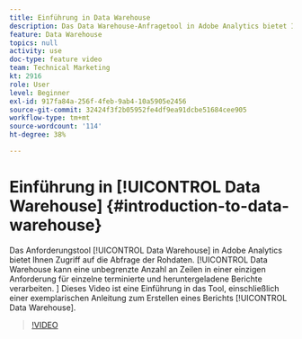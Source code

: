 ```yaml
---
title: Einführung in Data Warehouse
description: Das Data Warehouse-Anfragetool in Adobe Analytics bietet Ihnen Zugriff auf die Abfrage der Rohdaten. Data Warehouse kann eine unbegrenzte Anzahl an Zeilen in einer einzigen Anforderung für einzelne terminierte und heruntergeladene Berichte verarbeiten. Dieses Video ist eine Einführung in das Tool, einschließlich einer exemplarischen Vorgehensweise bei der Erstellung eines Data Warehouse-Berichts.
feature: Data Warehouse
topics: null
activity: use
doc-type: feature video
team: Technical Marketing
kt: 2916
role: User
level: Beginner
exl-id: 917fa84a-256f-4feb-9ab4-10a5905e2456
source-git-commit: 32424f3f2b05952fe4df9ea91dcbe51684cee905
workflow-type: tm+mt
source-wordcount: '114'
ht-degree: 38%

---
```


# Einführung in [!UICONTROL Data Warehouse] {#introduction-to-data-warehouse}

Das Anforderungstool [!UICONTROL Data Warehouse] in Adobe Analytics bietet Ihnen Zugriff auf die Abfrage der Rohdaten. [!UICONTROL Data Warehouse kann eine unbegrenzte Anzahl an Zeilen in einer einzigen Anforderung für einzelne terminierte und heruntergeladene Berichte verarbeiten. ] Dieses Video ist eine Einführung in das Tool, einschließlich einer exemplarischen Anleitung zum Erstellen eines Berichts [!UICONTROL Data Warehouse].

>[!VIDEO](https://video.tv.adobe.com/v/27306/?quality=12)
